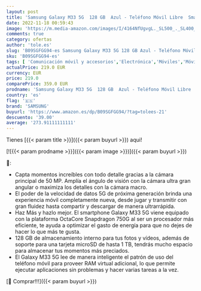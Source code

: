 ```yaml
---
layout: post
title: 'Samsung Galaxy M33 5G  128 GB  Azul - Teléfono Móvil Libre  Smartphone Android con 6GB de RAM  Exclusivo de Amazon   Versión Española '
date: 2022-11-18 00:59:43
image: 'https://m.media-amazon.com/images/I/4164NfUgvgL._SL500_._SL400_.jpg'
comments: true
category: ofertas
author: 'tole.es'
slug: 'B09SGFGG94-es Samsung Galaxy M33 5G 128 GB Azul - Teléfono Móvil Libre...'
sku: 'B09SGFGG94-es'
tags: [ 'Comunicación móvil y accesorios','Electrónica','Móviles','Móviles y smartphones libres','android','samsung','🇪🇸', ]
actualPrice: 219.0 EUR
currency: EUR
price: 219.0
comparePrice: 359.0 EUR
prodname: 'Samsung Galaxy M33 5G  128 GB  Azul - Teléfono Móvil Libre  Smartphone Android con 6GB de RAM  Exclusivo de Amazon   Versión Española '
country: 'es'
flag: '🇪🇸'
brand: 'SAMSUNG'
buyurl: 'https://www.amazon.es/dp/B09SGFGG94/?tag=tolees-21'
descuento: '39.00'
average: '273.91111111111'
---
```


Tienes [{{< param title >}}]({{< param buyurl >}}) aqui!

[![{{< param prodname >}}]({{< param image >}})]({{< param buyurl >}})

🔎:

- Capta momentos increíbles con todo detalle gracias a la cámara principal de 50 MP. Amplía el ángulo de visión con la cámara ultra gran angular o maximiza los detalles con la cámara macro.
- El poder de la velocidad de datos 5G de próxima generación brinda una experiencia móvil completamente nueva, desde jugar y transmitir con gran fluidez hasta compartir y descargar de manera ultrarrápida.
- Haz Más y hazlo mejor. El smartphone Galaxy M33 5G viene equipado con la plataforma OctaCore Snapdragon 750G al ser un procesador más eficiente, te ayuda a optimizar el gasto de energía para que no dejes de hacer lo que más te gusta.
- 128 GB de almacenamiento interno para tus fotos y vídeos, además de soporte para una tarjeta microSD de hasta 1 TB, tendrás mucho espacio para almacenar tus momentos más preciados.
- El Galaxy M33 5G lee de manera inteligente el patrón de uso del teléfono móvil para proveer RAM virtual adicional, lo que permite ejecutar aplicaciones sin problemas y hacer varias tareas a la vez.

[🛒 Comprar!!!]({{< param buyurl >}})
